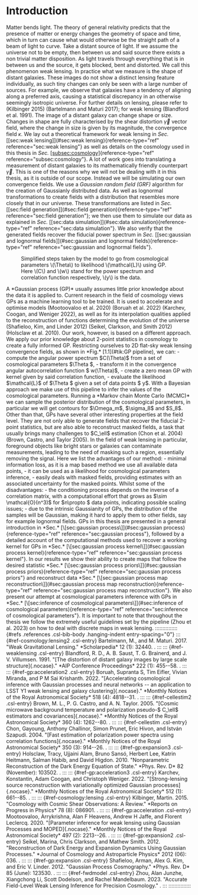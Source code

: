 # Introduction
Matter bends light. The theory of general relativity predicts that the presence of matter or energy changes the geometry of space and time, which in turn can cause what would otherwise be the straight path of a beam of light to curve. Take a distant source of light. If we assume the universe not to be empty, then between us and said source there exists a non trivial matter disposition. As light travels through everything that is in between us and the source, it gets blocked, bent and distorted. We call this phenomenon weak lensing. In practice what we measure is the shape of distant galaxies. These images do not show a distinct lensing feature individually, as such tiny changes can only be seen with a large number of sources. For example, we observe that galaxies have a tendency of aligning along a preferred axis, causing a statistical discrepancy in an otherwise seemingly isotropic universe. For further details on lensing, please refer to (Kilbinger 2015) (Bartelmann and Maturi 2017); for weak lensing (Blandford et al. 1991). The image of a distant galaxy can change shape or size. Changes in shape are fully characterised by the shear distortion $\Vec{\gamma}$ vector field, where the change in size is given by its magnitude, the convergence field $\kappa$. We lay out a theoretical framework for weak lensing in *Sec.* [\[sec:weak lensing\]](#sec:weak lensing){reference-type="ref" reference="sec:weak lensing"} as well as details on the cosmology used in this thesis in *Sec.* [\[subsec:cosmology\]](#subsec:cosmology){reference-type="ref" reference="subsec:cosmology"}.
A lot of work goes into translating a measurement of distant galaxies to its mathematically friendly counterpart $\Vec{\gamma}$. This is one of the reasons why we will not be dealing with it in this thesis, as it is outside of our scope. Instead we will be simulating our own convergence fields. We use a *Gaussian random field (GRF)* algorithm for the creation of Gaussianly distributed data. As well as lognormal transformations to create fields with a distribution that resembles more closely that in our universe. These transformations are listed in *Sec.* [\[sec:field generation\]](#sec:field generation){reference-type="ref" reference="sec:field generation"}; we then use them to simulate our data as explained in *Sec.* [\[sec:data simulation\]](#sec:data simulation){reference-type="ref" reference="sec:data simulation"}. We also verify that the generated fields recover the fiducial power spectrum in *Sec.* [\[sec:gaussian and lognormal fields\]](#sec:gaussian and lognormal fields){reference-type="ref" reference="sec:gaussian and lognormal fields"}.
<figure id="tik:GP pipeline">
<figcaption>Simplified steps taken by the model to go from cosmological parameters <span class="math inline">\(\Theta\)</span> to likelihood <span class="math inline">\(\mathcal{L}\)</span> using GP. Here <span class="math inline">\(C\)</span> and <span class="math inline">\(w\)</span> stand for the power spectrum and correlation function respectively, <span class="math inline">\(y\)</span> is the data.</figcaption>
</figure>
A *Gaussian process (GP)* usually assumes little prior knowledge about the data it is applied to. Current research in the field of cosmology views GPs as a machine learning tool to be trained. It is used to accelerate and optimise models (Mootoovaloo et al. 2020) (Boruah et al. 2022) (Karchev, Coogan, and Weniger 2022), as well as for its interpolation qualities applied to the reconstruction of functions determining the evolution of the universe (Shafieloo, Kim, and Linder 2012) (Seikel, Clarkson, and Smith 2012) (Holsclaw et al. 2010). Our work, however, is based on a different approach. We apply our prior knowledge about 2-point statistics in cosmology to create a fully informed GP. Restricting ourselves to 2D flat-sky weak lensing convergence fields, as shown in *Fig.* [1.1](#tik:GP pipeline), we can:
- compute the angular power spectrum $C(\Theta)$ from a set of cosmological parameters $\Theta $,
- transform it in the convergence angular autocorrelation function $ w(\Theta)$,
- create a zero mean GP with kernel given by said correlation function,
- evaluate the likelihood $\mathcal{L}$ of $\Theta $ given a set of data points $ y$.
With a Bayesian approach we make use of this pipeline to infer the values of the cosmological parameters. Running a *Markov chain Monte Carlo (MCMC)* we can sample the posterior distribution of the cosmological parameters, in particular we will get contours for $\Omega_m$, $\sigma_8$ and $S_8$. Other than that, GPs have several other interesting properties at the field level. They are not only able to generate fields that recover the fiducial 2-point statistics, but are also able to reconstruct masked fields, a task that usually brings many challenges to $C_\ell$ estimation (Chon et al. 2004) (Brown, Castro, and Taylor 2005). In the field of weak lensing in particular, foreground objects like bright stars or galaxies can contaminate measurements, leading to the need of masking such a region, essentially removing the signal.
Here we list the advantages of our method:
- minimal information loss, as it is a map based method we use all available data points,
- it can be used as a likelihood for cosmological parameters inference,
- easily deals with masked fields, providing estimates with an associated uncertainty for the masked points.
Whilst some of the disadvantages:
- the conditioning process depends on the inverse of a correlation matrix, with a computational effort that grows as $\sim \mathcal{O}(n^3)$ for $n\propto $ data points, indicating possible scaling issues;
- due to the intrinsic Gaussianity of GPs, the distribution of the samples will be Gaussian, making it hard to apply them to other fields, say for example lognormal fields.
GPs in this thesis are presented in a general introduction in *Sec.* [\[sec:gaussian process\]](#sec:gaussian process){reference-type="ref" reference="sec:gaussian process"}, followed by a detailed account of the computational methods used to recover a working kernel for GPs in *Sec.* [\[sec:gaussian process kernel\]](#sec:gaussian process kernel){reference-type="ref" reference="sec:gaussian process kernel"}. In our results we show their ability to create maps that follow the desired statistic *Sec.* [\[sec:gaussian process priors\]](#sec:gaussian process priors){reference-type="ref" reference="sec:gaussian process priors"} and reconstruct data *Sec.* [\[sec:gaussian process map reconstruction\]](#sec:gaussian process map reconstruction){reference-type="ref" reference="sec:gaussian process map reconstruction"}. We also present our attempt at cosmological parameters inference with GPs in *Sec.* [\[sec:inference of cosmological parameters\]](#sec:inference of cosmological parameters){reference-type="ref" reference="sec:inference of cosmological parameters"}.
It is important to note that throughout the thesis we follow the extremely useful guidelines set by the pipeline (Zhou et al. 2023) on how to deal with discrete maps in weak lensing.
::::::::::::::: {#refs .references .csl-bib-body .hanging-indent entry-spacing="0"}
::: {#ref-cosmology:lensing2 .csl-entry}
Bartelmann, M., and M. Maturi. 2017. "Weak Gravitational Lensing." *Scholarpedia* 12 (1): 32440. <https://doi.org/10.4249/scholarpedia.32440>.
:::
::: {#ref-weaklensing .csl-entry}
Blandford, R. D., A. B. Saust, T. G. Brainerd, and J. V. Villumsen. 1991. "[The distortion of distant galaxy images by large scale structure]{.nocase}." *AIP Conference Proceedings* 222 (1): 455--58. <https://doi.org/10.1063/1.40414>.
:::
::: {#ref-gp:acceleration2 .csl-entry}
Boruah, Supranta S, Tim Eifler, Vivian Miranda, and P M Sai Krishanth. 2022. "[Accelerating cosmological inference with Gaussian processes and neural networks -- an application to LSST Y1 weak lensing and galaxy clustering]{.nocase}." *Monthly Notices of the Royal Astronomical Society* 518 (4): 4818--31. <https://doi.org/10.1093/mnras/stac3417>.
:::
::: {#ref-cellestim2 .csl-entry}
Brown, M. L., P. G. Castro, and A. N. Taylor. 2005. "[Cosmic microwave background temperature and polarization pseudo-$ C_\ell$ estimators and covariances]{.nocase}." *Monthly Notices of the Royal Astronomical Society* 360 (4): 1262--80. <https://doi.org/10.1111/j.1365-2966.2005.09111.x>.
:::
::: {#ref-cellestim .csl-entry}
Chon, Gayoung, Anthony Challinor, Simon Prunet, Eric Hivon, and István Szapudi. 2004. "[Fast estimation of polarization power spectra using correlation functions]{.nocase}." *Monthly Notices of the Royal Astronomical Society* 350 (3): 914--26. <https://doi.org/10.1111/j.1365-2966.2004.07737.x>.
:::
::: {#ref-gp:expansion3 .csl-entry}
Holsclaw, Tracy, Ujjaini Alam, Bruno Sansó, Herbert Lee, Katrin Heitmann, Salman Habib, and David Higdon. 2010. "Nonparametric Reconstruction of the Dark Energy Equation of State." *Phys. Rev. D* 82 (November): 103502. <https://doi.org/10.1103/PhysRevD.82.103502>.
:::
::: {#ref-gp:acceleration3 .csl-entry}
Karchev, Konstantin, Adam Coogan, and Christoph Weniger. 2022. "[Strong-lensing source reconstruction with variationally optimized Gaussian processes]{.nocase}." *Monthly Notices of the Royal Astronomical Society* 512 (1): 661--85. <https://doi.org/10.1093/mnras/stac311>.
:::
::: {#ref-cosmology:lensing .csl-entry}
Kilbinger, Martin. 2015. "Cosmology with Cosmic Shear Observations: A Review." *Reports on Progress in Physics* 78 (8): 086901. <https://doi.org/10.1088/0034-4885/78/8/086901>.
:::
::: {#ref-gp:acceleration .csl-entry}
Mootoovaloo, Arrykrishna, Alan F Heavens, Andrew H Jaffe, and Florent Leclercq. 2020. "[Parameter inference for weak lensing using Gaussian Processes and MOPED]{.nocase}." *Monthly Notices of the Royal Astronomical Society* 497 (2): 2213--26. <https://doi.org/10.1093/mnras/staa2102>.
:::
::: {#ref-gp:expansion2 .csl-entry}
Seikel, Marina, Chris Clarkson, and Mathew Smith. 2012. "Reconstruction of Dark Energy and Expansion Dynamics Using Gaussian Processes." *Journal of Cosmology and Astroparticle Physics* 2012 (06): 036. <https://doi.org/10.1088/1475-7516/2012/06/036>.
:::
::: {#ref-gp:expansion .csl-entry}
Shafieloo, Arman, Alex G. Kim, and Eric V. Linder. 2012. "Gaussian Process Cosmography." *Phys. Rev. D* 85 (June): 123530. <https://doi.org/10.1103/PhysRevD.85.123530>.
:::
::: {#ref-fwdmodel .csl-entry}
Zhou, Alan Junzhe, Xiangchong Li, Scott Dodelson, and Rachel Mandelbaum. 2023. "Accurate Field-Level Weak Lensing Inference for Precision Cosmology." <https://arxiv.org/abs/2312.08934>.
:::
:::::::::::::::
